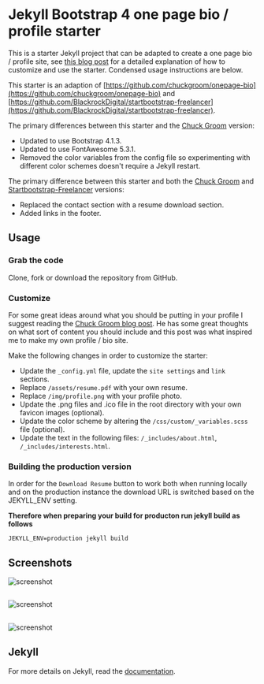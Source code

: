 # Jekyll Bootstrap 4 one page bio / profile starter

This is a starter Jekyll project that can be adapted to create a one page bio / profile site, see [this blog post](https://experimentingwithcode.com/creating-a-profile-site-with-jekyll-and-bootstrap-4/) for a detailed explanation of how to customize and use the starter.  Condensed usage instructions are below.

This starter is an adaption of [https://github.com/chuckgroom/onepage-bio](https://github.com/chuckgroom/onepage-bio) and
[https://github.com/BlackrockDigital/startbootstrap-freelancer](https://github.com/BlackrockDigital/startbootstrap-freelancer).

The primary differences between this starter and the [Chuck Groom](https://github.com/chuckgroom) version:

* Updated to use Bootstrap 4.1.3.
* Updated to use FontAwesome 5.3.1.
* Removed the color variables from the config file so experimenting with different color schemes doesn't require a Jekyll restart.

The primary difference between this starter and both the [Chuck Groom](https://github.com/chuckgroom) and
[Startbootstrap-Freelancer](https://github.com/BlackrockDigital/startbootstrap-freelancer) versions:

* Replaced the contact section with a resume download section.
* Added links in the footer.

## Usage

### Grab the code
Clone, fork or download the repository from GitHub.

### Customize
For some great ideas around what you should be putting in your profile I suggest
reading the [Chuck Groom blog post](https://medium.com/@cgroom/a-software-engineers-one-page-portfolio-4f85ab8a20d1).
He has some great thoughts on what sort of content you should include and this post
was what inspired me to make my own profile / bio site.

Make the following changes in order to customize the starter:

* Update the `_config.yml` file, update the `site settings` and `link` sections.
* Replace `/assets/resume.pdf` with your own resume.
* Replace `/img/profile.png` with your profile photo.
* Update the .png files and .ico file in the root directory with your own favicon images (optional).
* Update the color scheme by altering the `/css/custom/_variables.scss` file (optional).
* Update the text in the following files: `/_includes/about.html`, `/_includes/interests.html`.

### Building the production version
In order for the `Download Resume` button to work both when running locally and on the production
instance the download URL is switched based on the JEKYLL_ENV setting.

**Therefore when preparing your build for producton run jekyll build as follows**

`JEKYLL_ENV=production jekyll build`

## Screenshots

![screenshot](https://raw.githubusercontent.com/riebeekn/jekyll-bootstrap-4-one-page-bio/master/_screenshot1.png)

##

![screenshot](https://raw.githubusercontent.com/riebeekn/jekyll-bootstrap-4-one-page-bio/master/_screenshot2.png)

##

![screenshot](https://raw.githubusercontent.com/riebeekn/jekyll-bootstrap-4-one-page-bio/master/_screenshot3.png)

## Jekyll

For more details on Jekyll, read the [documentation](http://jekyllrb.com/).
